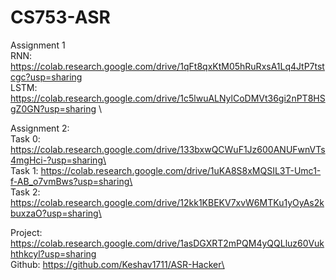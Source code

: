 # CS753-ASR
Assignment 1  
RNN: https://colab.research.google.com/drive/1qFt8qxKtM05hRuRxsA1Lq4JtP7tstcgc?usp=sharing  
LSTM: https://colab.research.google.com/drive/1c5lwuALNylCoDMVt36gi2nPT8HSgZ0GN?usp=sharing \

Assignment 2:  
Task 0: https://colab.research.google.com/drive/133bxwQCWuF1Jz600ANUFwnVTs4mgHci-?usp=sharing\  
Task 1: https://colab.research.google.com/drive/1uKA8S8xMQSIL3T-Umc1-f-AB_o7vmBws?usp=sharing\  
Task 2: https://colab.research.google.com/drive/12kk1KBEKV7xvW6MTKu1yOyAs2kbuxzaO?usp=sharing\

Project:  
https://colab.research.google.com/drive/1asDGXRT2mPQM4yQQLluz60Vukhthkcyl?usp=sharing  
Github: https://github.com/Keshav1711/ASR-Hacker\
